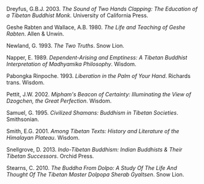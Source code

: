 
Dreyfus, G.B.J. 2003. *The Sound of Two Hands Clapping: The Education of a Tibetan Buddhist Monk*. University of California Press.

Geshe Rabten and Wallace, A.B. 1980. *The Life and Teaching of Geshe Rabten*. Allen & Unwin.

Newland, G. 1993. *The Two Truths*. Snow Lion.

Napper, E. 1989. *Dependent-Arising and Emptiness: A Tibetan Buddhist Interpretation of Madhyamika Philosophy*. Wisdom.

Pabongka Rinpoche. 1993. *Liberation in the Palm of Your Hand*. Richards trans. Wisdom.

Pettit, J.W. 2002. *Mipham's Beacon of Certainty: Illuminating the View of Dzogchen, the Great Perfection*. Wisdom.

Samuel, G. 1995. *Civilized Shamans: Buddhism in Tibetan Societies*. Smithsonian.

Smith, E.G. 2001. *Among Tibetan Texts: History and Literature of the Himalayan Plateau*. Wisdom.

Snellgrove, D. 2013. *Indo-Tibetan Buddhism: Indian Buddhists & Their Tibetan Successors*. Orchid Press.

Stearns, C. 2010. *The Buddha From Dolpo: A Study Of The Life And Thought Of The Tibetan Master Dolpopa Sherab Gyaltsen*. Snow Lion.
